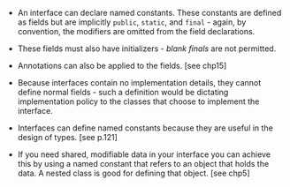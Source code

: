 - An interface can declare named constants. These constants are defined as fields but are implicitly `public`, `static`, and `final` - again, by convention, the modifiers are omitted from the field declarations.

- These fields must also have initializers - *blank finals* are not permitted.

- Annotations can also be applied to the fields. [see chp15]

- Because interfaces contain no implementation details, they cannot define normal fields - such a definition would be dictating implementation policy to the classes that choose to implement the interface.

- Interfaces can define named constants because they are useful in the design of types. [see p.121]

- If you need shared, modifiable data in your interface you can achieve this by using a named constant that refers to an object that holds the data. A nested class is good for defining that object. [see chp5]


